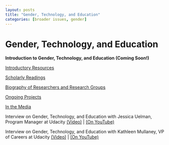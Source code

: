 ```yaml
---
layout: posts
title: "Gender, Technology, and Education"
categories: [broader issues, gender]
---
```


# Gender, Technology, and Education


__Introduction to Gender, Technology, and Education (Coming Soon!)__

[Introductory Resources](https://www.udacity.com/wiki/Educational_Technology/Gender_Technology_and_Education/Introductory_Resources)

[Scholarly Readings](https://www.udacity.com/wiki/Educational_Technology/Gender_Technology_and_Education/Scholarly_Readings)

[Biography of Researchers and Research Groups](https://www.udacity.com/wiki/Educational_Technology/Gender_Technology_and_Education/Biography_of_Researchers_and_Research_Groups)

[Ongoing Projects](https://www.udacity.com/wiki/Educational_Technology/Gender_Technology_and_Education/Ongoing_Projects)

[In the Media](https://www.udacity.com/wiki/Educational_Technology/Gender_Technology_and_Education/In_the_Media)

Interview on Gender, Technology, and Education with Jessica Uelman, Program Manager at Udacity [(Video)](https://www.udacity.com/course/viewer#%21/c-ud915/l-4929178535/m-4938399429) | [(On YouTube)](https://www.youtube.com/watch?v=XkMi2nc6OB4)

Interview on Gender, Technology, and Education with Kathleen Mullaney, VP of Careers at Udacity [(Video)](https://www.udacity.com/course/viewer#%21/c-ud915/l-4929178535/m-4955280727) | [(On YouTube)](https://www.youtube.com/watch?v=lQe18PkBJTA)



